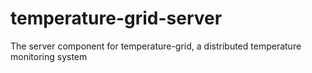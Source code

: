 # temperature-grid-server
The server component for temperature-grid, a distributed temperature monitoring system
